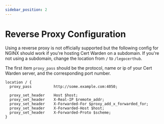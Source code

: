 ```yaml
---
sidebar_position: 2
---
```


# Reverse Proxy Configuration

Using a reverse proxy is not officially supported but the following config 
for NGINX should work if you're hosting Cert Warden on a subdomain. If you're not 
using a subdomain, change the location from `/` to `/legocerthub`.

The first item `proxy_pass` should be the protocol, name or ip of your Cert Warden 
server, and the corresponding port number.

```
location / {
  proxy_pass          http://some.example.com:4050;

  proxy_set_header    Host $host;
  proxy_set_header    X-Real-IP $remote_addr;
  proxy_set_header    X-Forwarded-For $proxy_add_x_forwarded_for;
  proxy_set_header    X-Forwarded-Host $host;
  proxy_set_header    X-Forwarded-Proto $scheme;
}
```
